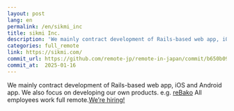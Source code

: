 ```yaml
---
layout: post
lang: en
permalink: /en/sikmi_inc
title: sikmi Inc.
description: 'We mainly contract development of Rails-based web app, iOS and Android app. We also focus on developing our own products. e.g. reBako All employees work full remote.We’re hiring!'
categories: full_remote
link: https://sikmi.com/
commit_url: https://github.com/remote-jp/remote-in-japan/commit/b650b0994970e1784f9df7f676d17574b0470674
commit_at:  2025-01-16
---
```


<p>We mainly contract development of Rails-based web app, iOS and Android app. We also focus on developing our own products. e.g. <a href="https://landing.rebako.io/">reBako</a> All employees work full remote.<a href="https://blog.sikmi.com/blog/%E7%8F%BE%E5%9C%A8%E5%8B%9F%E9%9B%86%E4%B8%AD%E3%81%AE%E3%83%9D%E3%82%B8%E3%82%B7%E3%83%A7%E3%83%B3">We’re hiring!</a></p>
